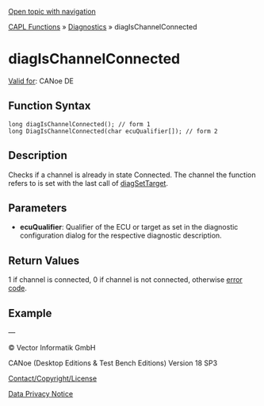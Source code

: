 [Open topic with navigation](../../../../../CANoeDEFamily.htm#Topics/CAPLFunctions/Diagnostics/Functions/CAPLfunctionDiagIsChannelConnected.md)

[CAPL Functions](../../CAPLfunctions.md) » [Diagnostics](../CAPLfunctionsDiagnosticsOverview.md) » diagIsChannelConnected

# diagIsChannelConnected

[Valid for](../../../Shared/FeatureAvailability.md): CANoe DE

## Function Syntax

```plaintext
long diagIsChannelConnected(); // form 1
long DiagIsChannelConnected(char ecuQualifier[]); // form 2
```

## Description

Checks if a channel is already in state Connected. The channel the function refers to is set with the last call of [diagSetTarget](CAPLfunctionDiagSetTarget.md).

## Parameters

- **ecuQualifier**: Qualifier of the ECU or target as set in the diagnostic configuration dialog for the respective diagnostic description.

## Return Values

1 if channel is connected, 0 if channel is not connected, otherwise [error code](../CAPLfunctionsDiagnosticsErrorCode.md).

## Example

—

© Vector Informatik GmbH

CANoe (Desktop Editions & Test Bench Editions) Version 18 SP3

[Contact/Copyright/License](../../../Shared/ContactCopyrightLicense.md)

[Data Privacy Notice](https://www.vector.com/int/en/company/get-info/privacy-policy/)
